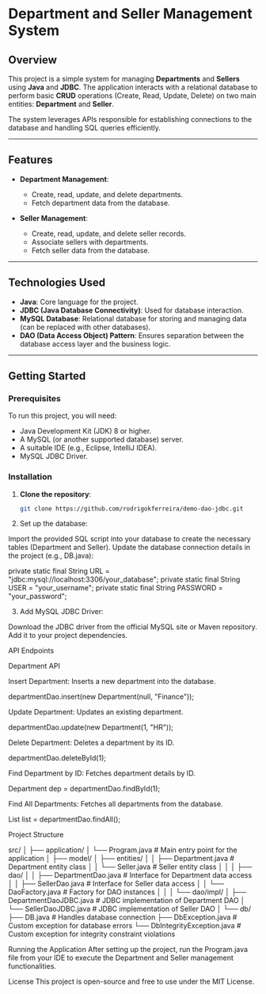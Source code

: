 # Department and Seller Management System

## Overview

This project is a simple system for managing **Departments** and **Sellers** using **Java** and **JDBC**. The application interacts with a relational database to perform basic **CRUD** operations (Create, Read, Update, Delete) on two main entities: **Department** and **Seller**. 

The system leverages APIs responsible for establishing connections to the database and handling SQL queries efficiently.

---

## Features

- **Department Management**:
  - Create, read, update, and delete departments.
  - Fetch department data from the database.

- **Seller Management**:
  - Create, read, update, and delete seller records.
  - Associate sellers with departments.
  - Fetch seller data from the database.

---

## Technologies Used

- **Java**: Core language for the project.
- **JDBC (Java Database Connectivity)**: Used for database interaction.
- **MySQL Database**: Relational database for storing and managing data (can be replaced with other databases).
- **DAO (Data Access Object) Pattern**: Ensures separation between the database access layer and the business logic.

---

## Getting Started

### Prerequisites

To run this project, you will need:

- Java Development Kit (JDK) 8 or higher.
- A MySQL (or another supported database) server.
- A suitable IDE (e.g., Eclipse, IntelliJ IDEA).
- MySQL JDBC Driver.

### Installation

1. **Clone the repository**:
   ```bash
   git clone https://github.com/rodrigokferreira/demo-dao-jdbc.git
   
2. Set up the database:

Import the provided SQL script into your database to create the necessary tables (Department and Seller).
Update the database connection details in the project (e.g., DB.java):

private static final String URL = "jdbc:mysql://localhost:3306/your_database";
private static final String USER = "your_username";
private static final String PASSWORD = "your_password";

3. Add MySQL JDBC Driver:

Download the JDBC driver from the official MySQL site or Maven repository.
Add it to your project dependencies.

API Endpoints

Department API

Insert Department: Inserts a new department into the database.

departmentDao.insert(new Department(null, "Finance"));

Update Department: Updates an existing department.

departmentDao.update(new Department(1, "HR"));

Delete Department: Deletes a department by its ID.

departmentDao.deleteById(1);

Find Department by ID: Fetches department details by ID.

Department dep = departmentDao.findById(1);

Find All Departments: Fetches all departments from the database.

List<Department> list = departmentDao.findAll();

Project Structure

src/
│
├── application/
│   └── Program.java        # Main entry point for the application
│
├── model/
│   ├── entities/
│   │   ├── Department.java # Department entity class
│   │   └── Seller.java     # Seller entity class
│   │
│   ├── dao/
│   │   ├── DepartmentDao.java  # Interface for Department data access
│   │   ├── SellerDao.java      # Interface for Seller data access
│   │   └── DaoFactory.java     # Factory for DAO instances
│   │
│   └── dao/impl/
│       ├── DepartmentDaoJDBC.java # JDBC implementation of Department DAO
│       └── SellerDaoJDBC.java     # JDBC implementation of Seller DAO
│
└── db/
    ├── DB.java        # Handles database connection
    ├── DbException.java # Custom exception for database errors
    └── DbIntegrityException.java # Custom exception for integrity constraint violations

Running the Application
After setting up the project, run the Program.java file from your IDE to execute the Department and Seller management functionalities.

License
This project is open-source and free to use under the MIT License.
